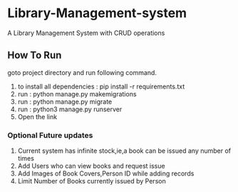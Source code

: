# Library-Management-system
A Library Management System with CRUD operations



## How To Run
goto project directory and run following command.
1.  to install all dependencies : pip install -r requirements.txt
2.  run : python manage.py makemigrations
3.  run : python manage.py migrate
4.  run : python3 manage.py runserver 
5.  Open the link


### Optional Future updates
1. Current system has infinite stock,ie,a book can be issued any number of times
2. Add Users who can view books and request issue
3. Add Images of Book Covers,Person ID while adding records
4. Limit Number of Books currently issued by Person
